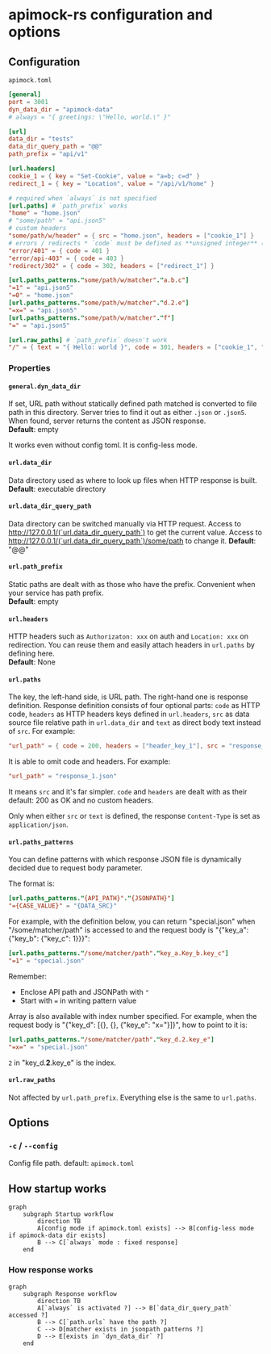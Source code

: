 # apimock-rs configuration and options

## Configuration

`apimock.toml`

```toml
[general]
port = 3001
dyn_data_dir = "apimock-data"
# always = "{ greetings: \"Hello, world.\" }"

[url]
data_dir = "tests"
data_dir_query_path = "@@"
path_prefix = "api/v1"

[url.headers]
cookie_1 = { key = "Set-Cookie", value = "a=b; c=d" }
redirect_1 = { key = "Location", value = "/api/v1/home" }

# required when `always` is not specified
[url.paths] # `path_prefix` works
"home" = "home.json"
# "some/path" = "api.json5"
# custom headers
"some/path/w/header" = { src = "home.json", headers = ["cookie_1"] }
# errors / redirects * `code` must be defined as **unsigned integer** (instead of String)
"error/401" = { code = 401 }
"error/api-403" = { code = 403 }
"redirect/302" = { code = 302, headers = ["redirect_1"] }

[url.paths_patterns."some/path/w/matcher"."a.b.c"]
"=1" = "api.json5"
"=0" = "home.json"
[url.paths_patterns."some/path/w/matcher"."d.2.e"]
"=x=" = "api.json5"
[url.paths_patterns."some/path/w/matcher"."f"]
"=" = "api.json5"

[url.raw_paths] # `path_prefix` doesn't work
"/" = { text = "{ Hello: world }", code = 301, headers = ["cookie_1", "redirect_1"] }
```

### Properties

#### `general.dyn_data_dir`

If set, URL path without statically defined path matched is converted to file path in this directory. Server tries to find it out as either `.json` or `.json5`. When found, server returns the content as JSON response.    
**Default**: empty

It works even without config toml. It is config-less mode.

#### `url.data_dir`

Data directory used as where to look up files when HTTP response is built.    
**Default**: executable directory

#### `url.data_dir_query_path`

Data directory can be switched manually via HTTP request. Access to http://127.0.0.1/(`url.data_dir_query_path`) to get the current value. Access to http://127.0.0.1/(`url.data_dir_query_path`)/some/path to change it.
**Default**: "@@"

#### `url.path_prefix`

Static paths are dealt with as those who have the prefix. Convenient when your service has path prefix.    
**Default**: empty

#### `url.headers`

HTTP headers such as `Authorizaton: xxx` on auth and `Location: xxx` on redirection.
You can reuse them and easily attach headers in `url.paths` by defining here.    
**Default**: None

#### `url.paths`

The key, the left-hand side, is URL path. The right-hand one is response definition.
Response definition consists of four optional parts: `code` as HTTP code, `headers` as HTTP headers keys defined in `url.headers`, `src` as data source file relative path in `url.data_dir` and `text` as direct body text instead of `src`. For example:

```toml
"url_path" = { code = 200, headers = ["header_key_1"], src = "response_1.json" }
```

It is able to omit code and headers. For example:

```toml
"url_path" = "response_1.json"
```

It means `src` and it's far simpler. `code` and `headers` are dealt with as their default: 200 as OK and no custom headers.

Only when either `src` or `text` is defined, the response `Content-Type` is set as `application/json`.

#### `url.paths_patterns`

You can define patterns with which response JSON file is dynamically decided due to request body parameter.

The format is:

```toml
[url.paths_patterns."{API_PATH}"."{JSONPATH}"]
"={CASE_VALUE}" = "{DATA_SRC}"
```

For example, with the definition below, you can return "special.json" when "/some/matcher/path" is accessed to and the request body is "{\"key_a\": {\"key_b\": {\"key_c\": 1}}}":

```toml
[url.paths_patterns."/some/matcher/path"."key_a.Key_b.key_c"]
"=1" = "special.json"
```

Remember:

- Enclose API path and JSONPath with `"`
- Start with `=` in writing pattern value

Array is also available with index number specified. For example, when the request body is "{\"key_d\": [{}, {}, {\"key_e\": \"x=\"}]}", how to point to it is: 

```toml
[url.paths_patterns."/some/matcher/path"."key_d.2.key_e"]
"=x=" = "special.json"
```

`2` in "key_d.**2**.key_e" is the index.

#### `url.raw_paths`

Not affected by `url.path_prefix`. Everything else is the same to `url.paths`.

## Options

### `-c` / `--config`

Config file path.
default: `apimock.toml`

## How startup works

```mermaid
graph
    subgraph Startup workflow
        direction TB
        A[config mode if apimock.toml exists] --> B[config-less mode if apimock-data dir exists]
        B --> C[`always` mode : fixed response]
    end
```

### How response works

```mermaid
graph
    subgraph Response workflow
        direction TB
        A[`always` is activated ?] --> B[`data_dir_query_path` accessed ?]
        B --> C[`path.urls` have the path ?]
        C --> D[matcher exists in jsonpath patterns ?]
        D --> E[exists in `dyn_data_dir` ?]
    end
```
